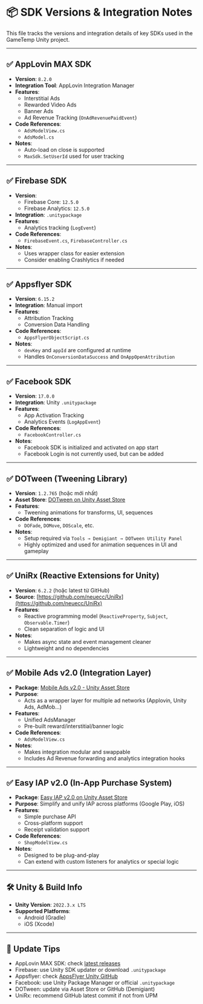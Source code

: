 # 📦 SDK Versions & Integration Notes

This file tracks the versions and integration details of key SDKs used in the GameTemp Unity project.

---

## ✅ AppLovin MAX SDK

- **Version**: `8.2.0`
- **Integration Tool**: AppLovin Integration Manager
- **Features**:
  - Interstitial Ads
  - Rewarded Video Ads
  - Banner Ads
  - Ad Revenue Tracking (`OnAdRevenuePaidEvent`)
- **Code References**:
  - `AdsModelView.cs`
  - `AdsModel.cs`
- **Notes**:
  - Auto-load on close is supported
  - `MaxSdk.SetUserId` used for user tracking
---

## ✅ Firebase SDK

- **Version**:
  - Firebase Core: `12.5.0`
  - Firebase Analytics: `12.5.0`
- **Integration**: `.unitypackage`
- **Features**:
  - Analytics tracking (`LogEvent`)
- **Code References**:
  - `FirebaseEvent.cs`, `FirebaseController.cs`
- **Notes**:
  - Uses wrapper class for easier extension
  - Consider enabling Crashlytics if needed

---

## ✅ Appsflyer SDK

- **Version**: `6.15.2`
- **Integration**: Manual import
- **Features**:
  - Attribution Tracking
  - Conversion Data Handling
- **Code References**:
  - `AppsFlyerObjectScript.cs`
- **Notes**:
  - `devKey` and `appId` are configured at runtime
  - Handles `OnConversionDataSuccess` and `OnAppOpenAttribution`

---

## ✅ Facebook SDK

- **Version**: `17.0.0`
- **Integration**: Unity `.unitypackage`
- **Features**:
  - App Activation Tracking
  - Analytics Events (`LogAppEvent`)
- **Code References**:
  - `FacebookController.cs`
- **Notes**:
  - Facebook SDK is initialized and activated on app start
  - Facebook Login is not currently used, but can be added

---

## ✅ DOTween (Tweening Library)

- **Version**: `1.2.765` (hoặc mới nhất)
- **Asset Store**: [DOTween on Unity Asset Store](https://assetstore.unity.com/publishers/19336)
- **Features**:
  - Tweening animations for transforms, UI, sequences
- **Code References**:
  - `DOFade`, `DOMove`, `DOScale`, etc.
- **Notes**:
  - Setup required via `Tools → Demigiant → DOTween Utility Panel`
  - Highly optimized and used for animation sequences in UI and gameplay

---

## ✅ UniRx (Reactive Extensions for Unity)

- **Version**: `6.2.2` (hoặc latest từ GitHub)
- **Source**: [https://github.com/neuecc/UniRx](https://github.com/neuecc/UniRx)
- **Features**:
  - Reactive programming model (`ReactiveProperty`, `Subject`, `Observable.Timer`)
  - Clean separation of logic and UI
- **Notes**:
  - Makes async state and event management cleaner
  - Lightweight and no dependencies

---

## ✅ Mobile Ads v2.0 (Integration Layer)

- **Package**: [Mobile Ads v2.0 - Unity Asset Store](https://assetstore.unity.com/packages/tools/integration/mobile-ads-v2-0-266331)
- **Purpose**:
  - Acts as a wrapper layer for multiple ad networks (Applovin, Unity Ads, AdMob...)
- **Features**:
  - Unified AdsManager
  - Pre-built reward/interstitial/banner logic
- **Code References**:
  - `AdsModelView.cs`
- **Notes**:
  - Makes integration modular and swappable
  - Includes Ad Revenue forwarding and analytics integration hooks

---

## ✅ Easy IAP v2.0 (In-App Purchase System)

- **Package**: [Easy IAP v2.0 on Unity Asset Store](https://assetstore.unity.com/packages/tools/integration/easy-iap-in-app-purchase-v2-0-264594)
- **Purpose**: Simplify and unify IAP across platforms (Google Play, iOS)
- **Features**:
  - Simple purchase API
  - Cross-platform support
  - Receipt validation support
- **Code References**:
  - `ShopModelView.cs`
- **Notes**:
  - Designed to be plug-and-play
  - Can extend with custom listeners for analytics or special logic

---

## 🛠 Unity & Build Info

- **Unity Version**: `2022.3.x LTS`
- **Supported Platforms**:
  - Android (Gradle)
  - iOS (Xcode)

---

## 📌 Update Tips

- AppLovin MAX SDK: check [latest releases](https://dash.applovin.com/documentation/mediation/unity/getting-started/integration#step-1)
- Firebase: use Unity SDK updater or download `.unitypackage`
- Appsflyer: check [AppsFlyer Unity GitHub](https://github.com/AppsFlyerSDK/AppsFlyerUnityPlugin)
- Facebook: use Unity Package Manager or official `.unitypackage`
- DOTween: update via Asset Store or GitHub (Demigiant)
- UniRx: recommend GitHub latest commit if not from UPM

